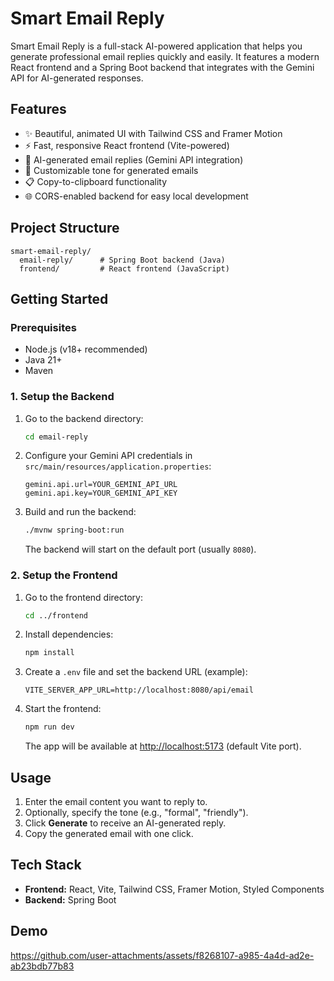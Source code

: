 # Smart Email Reply

Smart Email Reply is a full-stack AI-powered application that helps you generate professional email replies quickly and easily. It features a modern React frontend and a Spring Boot backend that integrates with the Gemini API for AI-generated responses.

## Features

- ✨ Beautiful, animated UI with Tailwind CSS and Framer Motion
- ⚡ Fast, responsive React frontend (Vite-powered)
- 🤖 AI-generated email replies (Gemini API integration)
- 🎨 Customizable tone for generated emails
- 📋 Copy-to-clipboard functionality
- 🌐 CORS-enabled backend for easy local development

## Project Structure

```
smart-email-reply/
  email-reply/      # Spring Boot backend (Java)
  frontend/         # React frontend (JavaScript)
```

## Getting Started

### Prerequisites

- Node.js (v18+ recommended)
- Java 21+
- Maven

### 1. Setup the Backend

1. Go to the backend directory:

   ```sh
   cd email-reply
   ```

2. Configure your Gemini API credentials in `src/main/resources/application.properties`:

   ```
   gemini.api.url=YOUR_GEMINI_API_URL
   gemini.api.key=YOUR_GEMINI_API_KEY
   ```

3. Build and run the backend:

   ```sh
   ./mvnw spring-boot:run
   ```

   The backend will start on the default port (usually `8080`).

### 2. Setup the Frontend

1. Go to the frontend directory:

   ```sh
   cd ../frontend
   ```

2. Install dependencies:

   ```sh
   npm install
   ```

3. Create a `.env` file and set the backend URL (example):

   ```
   VITE_SERVER_APP_URL=http://localhost:8080/api/email
   ```

4. Start the frontend:

   ```sh
   npm run dev
   ```

   The app will be available at [http://localhost:5173](http://localhost:5173) (default Vite port).

## Usage

1. Enter the email content you want to reply to.
2. Optionally, specify the tone (e.g., "formal", "friendly").
3. Click **Generate** to receive an AI-generated reply.
4. Copy the generated email with one click.

## Tech Stack

- **Frontend:** React, Vite, Tailwind CSS, Framer Motion, Styled Components
- **Backend:** Spring Boot

## Demo

https://github.com/user-attachments/assets/f8268107-a985-4a4d-ad2e-ab23bdb77b83
